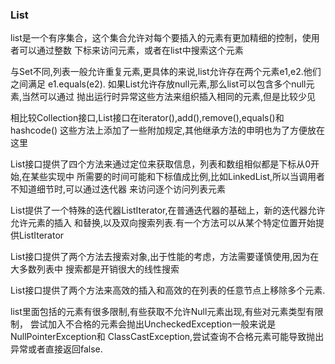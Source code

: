 ### List
list是一个有序集合，这个集合允许对每个要插入的元素有更加精细的控制，使用者可以通过整数
下标来访问元素，或者在list中搜索这个元素

与Set不同,列表一般允许重复元素,更具体的来说,list允许存在两个元素e1,e2.他们之间满足
e1.equals(e2). 如果List允许存放null元素,那么list可以包含多个null元素,当然可以通过
抛出运行时异常这些方法来组织插入相同的元素,但是比较少见

相比较Collection接口,List接口在iterator(),add(),remove(),equals()和hashcode()
这些方法上添加了一些附加规定,其他继承方法的申明也为了方便放在这里

List接口提供了四个方法来通过定位来获取信息，列表和数组相似都是下标从0开始,在某些实现中
所需要的时间可能和下标值成比例,比如LinkedList,所以当调用者不知道细节时,可以通过迭代器
来访问逐个访问列表元素

List提供了一个特殊的迭代器ListIterator,在普通迭代器的基础上，新的迭代器允许允许元素的插入
和替换,以及双向搜索列表.有一个方法可以从某个特定位置开始提供ListIterator

List接口提供了两个方法去搜索对象,出于性能的考虑，方法需要谨慎使用,因为在大多数列表中
搜索都是开销很大的线性搜索

List接口提供了两个方法来高效的插入和高效的在列表的任意节点上移除多个元素.

list里面包括的元素有很多限制,有些获取不允许Null元素出现,有些对元素类型有限制，
尝试加入不合格的元素会抛出UncheckedException一般来说是NullPointerException和
ClassCastException,尝试查询不合格元素可能导致抛出异常或者直接返回false.


